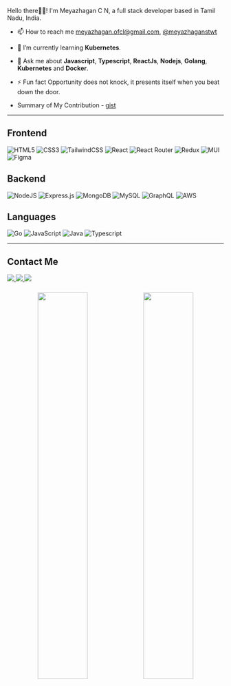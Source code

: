 Hello there👋🏼! I'm Meyazhagan C N, a full stack developer based in Tamil Nadu, India.

-   📫 How to reach me [meyazhagan.ofcl@gmail.com](mailto:meyazhagan.ofcl@gmail.com), [@meyazhaganstwt](https://twitter.com/meyazhaganstwt)

-   🌱 I’m currently learning **Kubernetes**.

-   💬 Ask me about **Javascript**, **Typescript**, **ReactJs**, **Nodejs**, **Golang**, **Kubernetes** and **Docker**.

-   ⚡ Fun fact Opportunity does not knock, it presents itself when you beat down the door.

-   Summary of My Contribution - [gist](https://gist.github.com/Meyazhagan/cecee5248d059d4bf97f3378cbe16c8a)  

<hr/>


## Frontend

![HTML5](https://img.shields.io/badge/HTML5-%23E34F26.svg?style=flat&logo=html5&logoColor=white)
![CSS3](https://img.shields.io/badge/CSS3-%231572B6.svg?style=flat&logo=css3&logoColor=white)
![TailwindCSS](https://img.shields.io/badge/Tailwindcss-%2338B2AC.svg?style=flat&logo=tailwind-css&logoColor=white)
![React](https://img.shields.io/badge/react-%2320232a.svg?style=flat&logo=react&logoColor=%2361DAFB)
![React Router](https://img.shields.io/badge/React_Router-CA4245?style=flat&logo=react-router&logoColor=white)
![Redux](https://img.shields.io/badge/redux-%23593d88.svg?style=flat&logo=redux&logoColor=white)
![MUI](https://img.shields.io/badge/MUI-%230081CB.svg?style=flat&logo=material-ui&logoColor=white)
![Figma](https://img.shields.io/badge/figma-%23F24E1E.svg?style=flat&logo=figma&logoColor=white)

## Backend

![NodeJS](https://img.shields.io/badge/node.js-6DA55F?style=flat&logo=node.js&logoColor=white)
![Express.js](https://img.shields.io/badge/express.js-%23404d59.svg?style=flat&logo=express&logoColor=%2361DAFB)
![MongoDB](https://img.shields.io/badge/MongoDB-%234ea94b.svg?style=flat&logo=mongodb&logoColor=white)
![MySQL](https://img.shields.io/badge/mysql-%2300f.svg?style=flat&logo=mysql&logoColor=white)
![GraphQL](https://img.shields.io/badge/-GraphQL-E10098?style=flat&logo=graphql&logoColor=white)
![AWS](https://img.shields.io/badge/AWS-%23FF9900.svg?style=flat&logo=amazon-aws&logoColor=white)

## Languages

![Go](https://img.shields.io/badge/Go-%234285F4.svg?style=flat&logo=go&logoColor=white)
![JavaScript](https://img.shields.io/badge/Javascript-%23323330.svg?style=flat&logo=javascript&logoColor=%23F7DF1E)
![Java](https://img.shields.io/badge/Java-%23ED8B00.svg?style=flat&logo=java&logoColor=white)
![Typescript](https://img.shields.io/badge/Typescript-%234285F4.svg?style=flat&logo=typescript&logoColor=white)


<hr/>


## Contact Me

<a href="https://www.linkedin.com/in/meyazhagan-c-n-7162901b0" target="_blank">
<img src="https://img.shields.io/badge/Linkedin-%230077B5.svg?style=social&logo=linkedin&logoColor=30077B5" />
</a>
<!-- <a href="https://drive.google.com/file/d/1A7hc8VZkgYvSSKX667zTl9Mfpms3g4U3/view" target="_blank">
<img src="https://img.shields.io/badge/My%20Resume-4285F4?style=social&logo=googledrive" /> -->
</a>
<a href="mailto:meyazhagan.ofcl@gmail.com" target="_blank">
<img src="https://img.shields.io/badge/meyazhagan.ofcl@gmail.com-D14836?style=social&logo=gmail" />
</a>
<a href="https://meyazhagan.netlify.app/" target="_blank">
<img src="https://img.shields.io/badge/Portfolio-%E2%99%A5-red?style=flat" />
</a>

###

<p align="center">
  <img width="48%" src="https://github-readme-stats.vercel.app/api?username=meyazhagan&show_icons=true&theme=jolly" />
  <img width="48%" src="https://github-readme-streak-stats.herokuapp.com/?user=meyazhagan&theme=jolly" />
</p>
